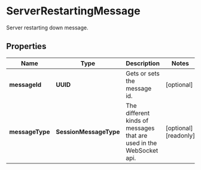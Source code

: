 

# ServerRestartingMessage

Server restarting down message.

## Properties

| Name | Type | Description | Notes |
|------------ | ------------- | ------------- | -------------|
|**messageId** | **UUID** | Gets or sets the message id. |  [optional] |
|**messageType** | **SessionMessageType** | The different kinds of messages that are used in the WebSocket api. |  [optional] [readonly] |




